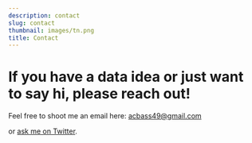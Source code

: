 ```yaml
---
description: contact
slug: contact
thumbnail: images/tn.png
title: Contact
---
```


# If you have a data idea or just want to say hi, please reach out!

Feel free to shoot me an email here: acbass49@gmail.com

or [ask me on Twitter](https://twitter.com/acbass49).